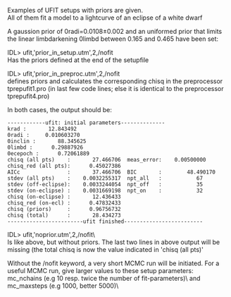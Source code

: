 Examples of UFIT setups with priors are given.\
All of them fit a model to a lightcurve of an eclipse of a white dwarf 

A gaussion prior of 0radi=0.0108±0.002 and an uniformed prior that limits the linear limbdarkening 0limbd between 0.165 and 0.465  have been set:

IDL> ufit,'prior_in_setup.utm',2,/nofit\
Has the priors defined at the end of the setupfile

IDL> ufit,'prior_in_preproc.utm',2,/nofit\
defines priors and calculates the corresponding chisq in the preprocessor tprepufit1.pro  (in last few code lines; else it is identical to the preprocessor tprepufit4.pro)

In both cases, the output should be:
```
------------ufit: initial parameters--------------
krad :       12.843492
0radi :     0.010603270
0inclin :       88.345625
0limbd :      0.29887926
0ecepoch :      0.72061889
chisq (all pts)    :       27.466706  meas_error:    0.00500000
chisq_red (all pts):      0.45027386
AICc               :       37.466706  BIC       :        48.490170
stdev (all pts)    :    0.0032255317  npt_all   :           67
stdev (off-eclipse):    0.0033244054  npt_off   :           35
stdev (on-eclipse) :    0.0031669198  npt_on    :           32
chisq (on-eclipse) :       12.436433
chisq_red (on-ecl) :      0.47832433
chisq (priors)     :      0.96756732
chisq (total)      :       28.434273
------------------------ufit finished-------------------------
````
IDL> ufit,'noprior.utm',2,/nofit\  
Is like above, but without priors. The last two lines in above output will be missing (the total chisq is now the value indicated in 'chisq (all pts)'

Without the /nofit keyword, a very short MCMC run will be initiated.
For a useful MCMC run, give larger values to these setup parameters:\
mc_nchains  (e.g 10 resp. twice the number of fit-parameters)\ 
and\
mc_maxsteps  (e.g 1000, better 5000)\






